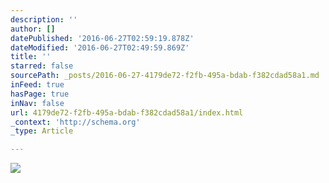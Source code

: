 ```yaml
---
description: ''
author: []
datePublished: '2016-06-27T02:59:19.878Z'
dateModified: '2016-06-27T02:49:59.869Z'
title: ''
starred: false
sourcePath: _posts/2016-06-27-4179de72-f2fb-495a-bdab-f382cdad58a1.md
inFeed: true
hasPage: true
inNav: false
url: 4179de72-f2fb-495a-bdab-f382cdad58a1/index.html
_context: 'http://schema.org'
_type: Article

---
```

![](https://the-grid-user-content.s3-us-west-2.amazonaws.com/641cef49-ac26-4af8-b733-9bf12600b9ac.png)